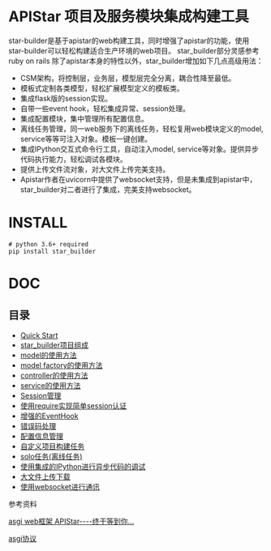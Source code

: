 # APIStar 项目及服务模块集成构建工具
star-builder是基于apistar的web构建工具，同时增强了apistar的功能，使用star-builder可以轻松构建适合生产环境的web项目。
star_builder部分灵感参考ruby on rails
除了apistar本身的特性以外，star_builder增加如下几点高级用法：

- CSM架构，将控制层，业务层，模型层完全分离，耦合性降至最低。
- 模板式定制各类模型，轻松扩展模型定义的模板类。
- 集成flask版的session实现。
- 自带一些event hook，轻松集成异常、session处理。
- 集成配置模块，集中管理所有配置信息。
- 离线任务管理，同一web服务下的离线任务，轻松复用web模块定义的model, service等等可注入对象。模板一键创建。
- 集成IPython交互式命令行工具，自动注入model, service等对象。提供异步代码执行能力，轻松调试各模块。
- 提供上传文件流对象，对大文件上传完美支持。
- Apistar作者在uvicorn中提供了websocket支持，但是未集成到apistar中，star_builder对二者进行了集成，完美支持websocket。

# INSTALL
```
# python 3.6+ required
pip install star_builder
```

# DOC
## 目录

- [Quick Start](https://github.com/ShichaoMa/star_builder/wiki/Quick-Start)
- [star_builder项目组成](https://github.com/ShichaoMa/star_builder/wiki/star_builder项目组成)
- [model的使用方法](https://github.com/ShichaoMa/star_builder/wiki/model的使用方法)
- [model factory的使用方法](https://github.com/ShichaoMa/star_builder/wiki/model-factory的使用方法)
- [controller的使用方法](https://github.com/ShichaoMa/star_builder/wiki/controller的使用方法)
- [service的使用方法](https://github.com/ShichaoMa/star_builder/wiki/service的使用方法)
- [Session管理](https://github.com/ShichaoMa/star_builder/wiki/Session管理)
- [使用require实现简单session认证](https://github.com/ShichaoMa/star_builder/wiki/使用require实现简单session认证)
- [增强的EventHook](https://github.com/ShichaoMa/star_builder/wiki/增强的EventHook)
- [错误码处理](https://github.com/ShichaoMa/star_builder/wiki/错误码处理)
- [配置信息管理](https://github.com/ShichaoMa/star_builder/wiki/配置信息管理)
- [自定义项目构建任务](https://github.com/ShichaoMa/star_builder/wiki/自定义项目构建任务)
- [solo任务(离线任务)](https://github.com/ShichaoMa/star_builder/wiki/solo任务(离线任务))
- [使用集成的IPython进行异步代码的调试](https://github.com/ShichaoMa/star_builder/wiki/使用集成的IPython进行异步代码的调试)
- [大文件上传下载](https://github.com/ShichaoMa/star_builder/wiki/大文件上传下载)
- [使用websocket进行通讯](https://github.com/ShichaoMa/star_builder/wiki/使用websocket进行通讯)

参考资料

[asgi web框架 APIStar----终于等到你...](https://zhuanlan.zhihu.com/p/36297606)

[asgi协议](https://github.com/django/asgiref/blob/master/specs/www.rst)
